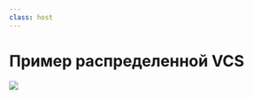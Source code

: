 ```yaml
---
class: host
---
```

# Пример распределенной VCS

<img src="/images/03-remote-repositories/peer-to-peer-network.png" />

<style>
    .host img {
        max-height: 85%;
        margin: auto;
    }
</style>
